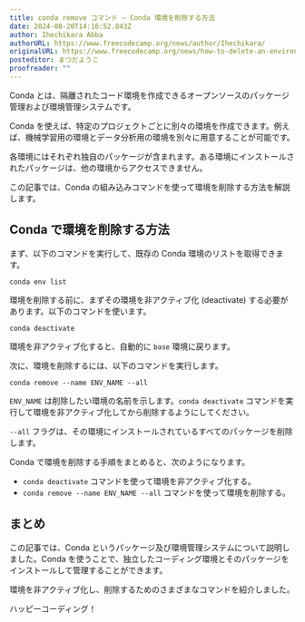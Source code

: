 ```yaml
---
title: conda remove コマンド – Conda 環境を削除する方法
date: 2024-08-20T14:16:52.843Z
author: Ihechikara Abba
authorURL: https://www.freecodecamp.org/news/author/Ihechikara/
originalURL: https://www.freecodecamp.org/news/how-to-delete-an-environment-in-conda/
posteditor: まつだようこ
proofreader: ""
---
```


Conda とは、隔離されたコード環境を作成できるオープンソースのパッケージ管理および環境管理システムです。

<!-- more -->

Conda を使えば、特定のプロジェクトごとに別々の環境を作成できます。例えば、機械学習用の環境とデータ分析用の環境を別々に用意することが可能です。

各環境にはそれぞれ独自のパッケージが含まれます。ある環境にインストールされたパッケージは、他の環境からアクセスできません。

この記事では、Conda の組み込みコマンドを使って環境を削除する方法を解説します。

## Conda で環境を削除する方法

まず、以下のコマンドを実行して、既存の Conda 環境のリストを取得できます。

```
conda env list
```

環境を削除する前に、まずその環境を非アクティブ化 (deactivate) する必要があります。以下のコマンドを使います。

```
conda deactivate
```

環境を非アクティブ化すると、自動的に `base` 環境に戻ります。

次に、環境を削除するには、以下のコマンドを実行します。

```
conda remove --name ENV_NAME --all
```

`ENV_NAME` は削除したい環境の名前を示します。`conda deactivate` コマンドを実行して環境を非アクティブ化してから削除するようにしてください。

`--all` フラグは、その環境にインストールされているすべてのパッケージを削除します。

Conda で環境を削除する手順をまとめると、次のようになります。

-   `conda deactivate` コマンドを使って環境を非アクティブ化する。
-   `conda remove --name ENV_NAME --all` コマンドを使って環境を削除する。

## まとめ

この記事では、Conda というパッケージ及び環境管理システムについて説明しました。Conda を使うことで、独立したコーディング環境とそのパッケージをインストールして管理することができます。

環境を非アクティブ化し、削除するためのさまざまなコマンドを紹介しました。

ハッピーコーディング！

